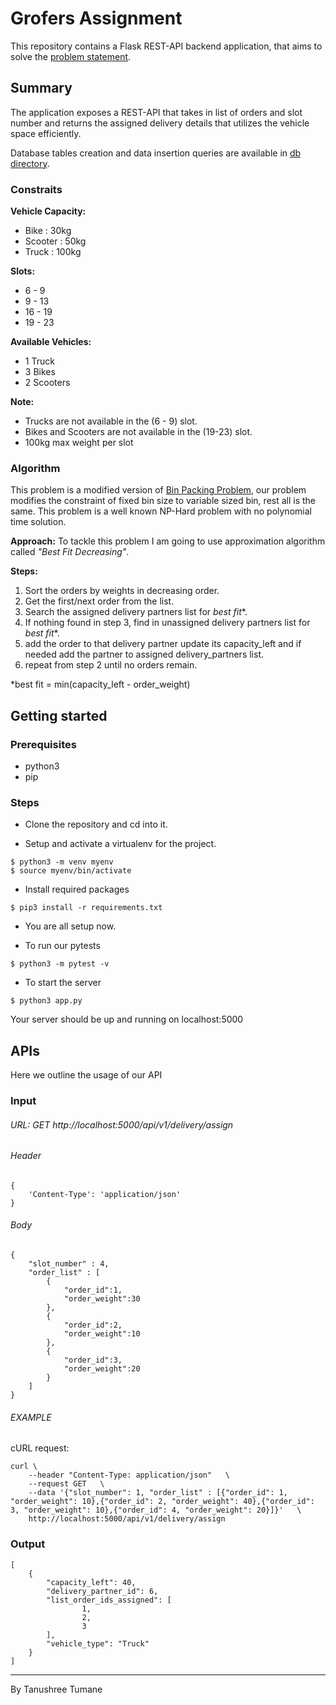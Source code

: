 # Grofers Assignment

This repository contains a Flask REST-API backend application, that aims to solve the [problem statement](https://github.com/tanushree27/Grofers_app/blob/main/Grofers%20-%20Problem%20Statement.pdf).





## Summary

The application exposes a REST-API that takes in list of orders and slot number and returns the assigned delivery details that utilizes the vehicle space efficiently.

Database tables creation and data insertion queries are available in [db directory](https://github.com/tanushree27/Grofers_app/tree/main/db).

### Constraits

**Vehicle Capacity:**
- Bike : 30kg
- Scooter : 50kg
- Truck : 100kg

**Slots:**
- 6 - 9
- 9 - 13
- 16 - 19
- 19 - 23

**Available Vehicles:**
- 1 Truck
- 3 Bikes
- 2 Scooters

**Note:**
- Trucks are not available in the (6 - 9) slot.
- Bikes and Scooters are not available in the (19-23) slot.
- 100kg max weight per slot

### Algorithm

This problem is a modified version of [Bin Packing Problem](https://en.wikipedia.org/wiki/Bin_packing_problem), our problem modifies the constraint of fixed bin size to variable sized bin, rest all is the same. This problem is a well known NP-Hard problem with no polynomial time solution.

**Approach:** To tackle this problem I am going to use approximation algorithm called _"Best Fit Decreasing"_.

**Steps:**
1) Sort the orders by weights in decreasing order.
2) Get the first/next order from the list.
3) Search the assigned delivery partners list for _best fit_*. 
4) If nothing found in step 3, find in unassigned delivery partners list for _best fit_*.
5) add the order to that delivery partner update its capacity_left and if needed add the partner to assigned delivery_partners list.
6) repeat from step 2 until no orders remain.

*best fit = min(capacity_left - order_weight)




## Getting started

### Prerequisites

- python3
- pip

### Steps

- Clone the repository and cd into it.

- Setup and activate a virtualenv for the project.
```
$ python3 -m venv myenv
$ source myenv/bin/activate
```

- Install required packages
```
$ pip3 install -r requirements.txt
```

- You are all setup now.

- To run our pytests
```
$ python3 -m pytest -v
```

- To start the server
```
$ python3 app.py
```

Your server should be up and running on localhost:5000




## APIs

Here we outline the usage of our API
### Input

###### URL: GET http://localhost:5000/api/v1/delivery/assign

###### Header
```
{
    'Content-Type': 'application/json'
}
```

###### Body
```
{
    "slot_number" : 4,
    "order_list" : [
        {
            "order_id":1,
            "order_weight":30
        }, 
        {
            "order_id":2,
            "order_weight":10
        },
        {
            "order_id":3,
            "order_weight":20    
        }
    ]
}
```

###### EXAMPLE

cURL request:
```
curl \
    --header "Content-Type: application/json"   \
    --request GET   \
    --data '{"slot_number": 1, "order_list" : [{"order_id": 1, "order_weight": 10},{"order_id": 2, "order_weight": 40},{"order_id": 3, "order_weight": 10},{"order_id": 4, "order_weight": 20}]}'   \
    http://localhost:5000/api/v1/delivery/assign
```


### Output

```
[
    {
        "capacity_left": 40, 
        "delivery_partner_id": 6, 
        "list_order_ids_assigned": [
                1,
                2,
                3
        ], 
        "vehicle_type": "Truck"
    }
]
```

---
By Tanushree Tumane